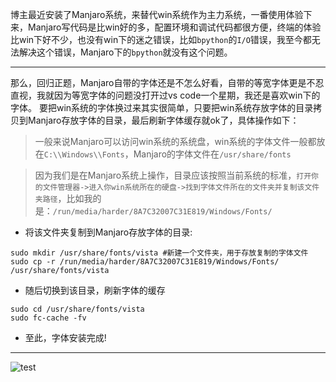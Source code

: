 博主最近安装了Manjaro系统，来替代win系统作为主力系统，一番使用体验下来，Manjaro写代码是比win好的多，配置环境和调试代码都很方便，终端的体验比win下好不少，也没有win下的迷之错误，比如`bpython`的`I/O`错误，我至今都无法解决这个错误，Manjaro下的`bpython`就没有这个问题。

---
那么，回归正题，Manjaro自带的字体还是不怎么好看，自带的等宽字体更是不忍直视，我就因为等宽字体的问题没打开过vs code一个星期，我还是喜欢win下的字体。
要把win系统的字体换过来其实很简单，只要把win系统存放字体的目录拷贝到Manjaro存放字体的目录，最后刷新字体缓存就ok了，具体操作如下：

> 一般来说Manjaro可以访问win系统的系统盘，win系统的字体文件一般都放在`C:\\Windows\\Fonts`，Manjaro的字体文件在`/usr/share/fonts`

> 因为我们是在Manjaro系统上操作，目录应该按照当前系统的标准，`打开你的文件管理器->进入你win系统所在的硬盘->找到字体文件所在的文件夹并复制该文件夹路径`，比如我的是：`/run/media/harder/8A7C32007C31E819/Windows/Fonts/`

- 将该文件夹复制到Manjaro存放字体的目录:
```shell{.line-numbers}
sudo mkdir /usr/share/fonts/vista #新建一个文件夹，用于存放复制的字体文件
sudo cp -r /run/media/harder/8A7C32007C31E819/Windows/Fonts/ /usr/share/fonts/vista
```
- 随后切换到该目录，刷新字体的缓存
```shell{.line-numbers}
sudo cd /usr/share/fonts/vista
sudo fc-cache -fv
```
- 至此，字体安装完成!

---

![test](http://images.xiao-hui.net/gogs_565584326/Files/raw/master/20191127/Screenshot_20191127_214341.png)
